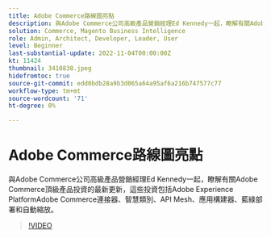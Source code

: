 ```yaml
---
title: Adobe Commerce路線圖亮點
description: 與Adobe Commerce公司高級產品營銷經理Ed Kennedy一起，瞭解有關Adobe Commerce頂級產品投資的最新動態
solution: Commerce, Magento Business Intelligence
role: Admin, Architect, Developer, Leader, User
level: Beginner
last-substantial-update: 2022-11-04T00:00:00Z
kt: 11424
thumbnail: 3410838.jpeg
hidefromtoc: true
source-git-commit: edd0bdb28a9b3d065a64a95af6a216b747577c77
workflow-type: tm+mt
source-wordcount: '71'
ht-degree: 0%

---
```


# Adobe Commerce路線圖亮點

與Adobe Commerce公司高級產品營銷經理Ed Kennedy一起，瞭解有關Adobe Commerce頂級產品投資的最新更新，這些投資包括Adobe Experience PlatformAdobe Commerce連接器、智慧類別、API Mesh、應用構建器、藍綠部署和自動縮放。

>[!VIDEO](https://video.tv.adobe.com/v/3410838/?quality=12&learn=on)
